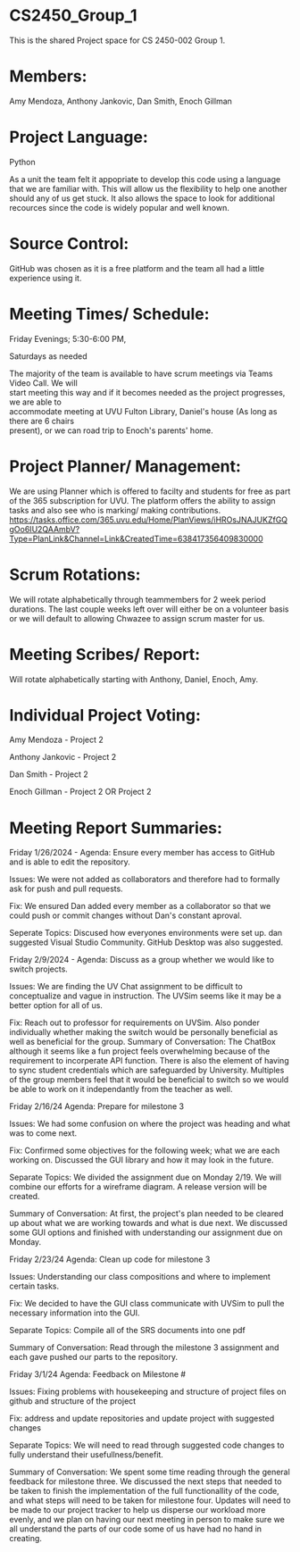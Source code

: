 # CS2450_Group_1

This is the shared Project space for CS 2450-002 Group 1.

# Members:

Amy Mendoza,
Anthony Jankovic,
Dan Smith,
Enoch Gillman

# Project Language:

Python

As a unit the team felt it appopriate to develop this code using a language that we are
familiar with. This will allow us the flexibility to help one another should any of us get
stuck. It also allows the space to look for additional recources since the code is widely
popular and well known.

# Source Control:

GitHub was chosen as it is a free platform and the team all had a little experience using it.

# Meeting Times/ Schedule:

Friday Evenings; 5:30-6:00 PM,

Saturdays as needed

The majority of the team is available to have scrum meetings via Teams Video Call. We will  
 start meeting this way and if it becomes needed as the project progresses, we are able to  
 accommodate meeting at UVU Fulton Library, Daniel's house (As long as there are 6 chairs  
 present), or we can road trip to Enoch's parents' home.

# Project Planner/ Management:

We are using Planner which is offered to facilty and students for free as part of the 365
subscription for UVU. The platform offers the ability to assign tasks and also see who is
marking/ making contributions.
https://tasks.office.com/365.uvu.edu/Home/PlanViews/iHROsJNAJUKZfGQgOo6IU2QAAmbV?Type=PlanLink&Channel=Link&CreatedTime=638417356409830000

# Scrum Rotations:

We will rotate alphabetically through teammembers for 2 week period durations. The last
couple weeks left over will either be on a volunteer basis or we will default to allowing
Chwazee to assign scrum master for us.

# Meeting Scribes/ Report:

Will rotate alphabetically starting with Anthony, Daniel, Enoch, Amy.

# Individual Project Voting:

Amy Mendoza - Project 2

Anthony Jankovic - Project 2

Dan Smith - Project 2

Enoch Gillman - Project 2 OR Project 2

# Meeting Report Summaries:

Friday 1/26/2024 -
Agenda: Ensure every member has access to GitHub and is able to edit the repository.

Issues: We were not added as collaborators and therefore had to formally ask for push and pull requests.

Fix: We ensured Dan added every member as a collaborator so that we could push or commit changes without Dan's constant aproval.

Seperate Topics: Discused how everyones environments were set up. dan suggested Visual Studio Community. GitHub Desktop was also suggested.

Friday 2/9/2024 -
Agenda: Discuss as a group whether we would like to switch projects.

Issues: We are finding the UV Chat assignment to be difficult to conceptualize and vague in instruction. The UVSim seems like it may be a better option for all of us.

Fix: Reach out to professor for requirements on UVSim. Also ponder individually whether making the switch would be personally beneficial as well as beneficial for the group.
Summary of Conversation: The ChatBox although it seems like a fun project feels overwhelming because of the requirement to incorperate API function. There is also the element of having to sync student credentials which are safeguarded by University. Multiples of the group members feel that it would be beneficial to switch so we would be able to work on it independantly from the teacher as well.

Friday 2/16/24
Agenda: Prepare for milestone 3

Issues: We had some confusion on where the project was heading and what was to come next.

Fix: Confirmed some objectives for the following week; what we are each working on. Discussed the GUI library and how it may look in the future.

Separate Topics: We divided the assignment due on Monday 2/19. We will combine our efforts for a wireframe diagram. A release version will be created.

Summary of Conversation: At first, the project's plan needed to be cleared up about what we are working towards and what is due next. We discussed some GUI options
and finished with understanding our assignment due on Monday.

Friday 2/23/24
Agenda: Clean up code for milestone 3

Issues: Understanding our class compositions and where to implement certain tasks.

Fix: We decided to have the GUI class communicate with UVSim to pull the necessary information into the GUI.

Separate Topics: Compile all of the SRS documents into one pdf

Summary of Conversation: Read through the milestone 3 assignment and each gave pushed our parts to the repository.

Friday 3/1/24 Agenda: Feedback on Milestone #

Issues: Fixing problems with housekeeping and structure of project files on github and structure of the project

Fix: address and update repositories and update project with suggested changes

Separate Topics: We will need to read through suggested code changes to fully understand their usefullness/benefit.

Summary of Conversation: We spent some time reading through the general feedback for milestone three. We discussed the next steps that needed to be taken to finish the implementation of the full functionallity of the code, and what steps will need to be taken for milestone four. Updates will need to be made to our project tracker to help us disperse our workload more evenly, and we plan on having our next meeting in person to make sure we all understand the parts of our code some of us have had no hand in creating.
